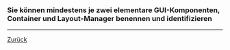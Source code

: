 ### Sie können mindestens je zwei elementare GUI-Komponenten, Container und Layout-Manager benennen und identifizieren

---

[Zurück](500gui.md)


